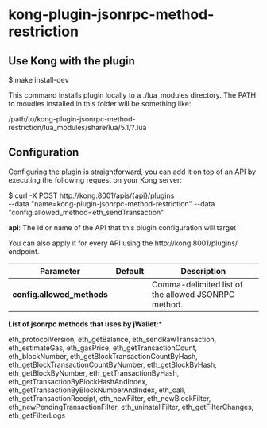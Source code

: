 # kong-plugin-jsonrpc-method-restriction

## Use Kong with the plugin

$ make install-dev

This command installs plugin locally to a ./lua_modules directory. The PATH to moudles installed in this folder will be something like:

/path/to/kong-plugin-jsonrpc-method-restriction/lua_modules/share/lua/5.1/?.lua 

## Configuration

Configuring the plugin is straightforward, you can add it on top of an API by executing the following request on your Kong server:

$ curl -X POST http://kong:8001/apis/{api}/plugins \
    --data "name=kong-plugin-jsonrpc-method-restriction"
    --data "config.allowed_method=eth_sendTransaction"
    
**api**: The id or name of the API that this plugin configuration will target

You can also apply it for every API using the http://kong:8001/plugins/ endpoint.

| Parameter                           | Default    | Description                                                                                                                                                                                                                                    |
|-------------------------------------|------------|---------------------------------------------------------|
| **config.allowed_methods**          |            | Comma-delimited list of the allowed JSONRPC method.     |


**List of jsonrpc methods that uses by jWallet:***

eth_protocolVersion, eth_getBalance, eth_sendRawTransaction, eth_estimateGas, eth_gasPrice, eth_getTransactionCount,
eth_blockNumber, eth_getBlockTransactionCountByHash, eth_getBlockTransactionCountByNumber, eth_getBlockByHash,
eth_getBlockByNumber, eth_getTransactionByHash, eth_getTransactionByBlockHashAndIndex, eth_getTransactionByBlockNumberAndIndex,
eth_call, eth_getTransactionReceipt, eth_newFilter, eth_newBlockFilter, eth_newPendingTransactionFilter,
eth_uninstallFilter, eth_getFilterChanges, eth_getFilterLogs
